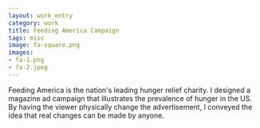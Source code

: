 ```yaml
---              
layout: work_entry
category: work
title: Feeding America Campaign
tags: misc
image: fa-square.png
images: 
- fa-1.png
- fa-2.jpeg
---
```

Feeding America is the nation's leading hunger relief charity. I designed a magazine ad campaign that illustrates the prevalence of hunger in the US. By having the viewer physically change the advertisement, I conveyed the idea that real changes can be made by anyone.